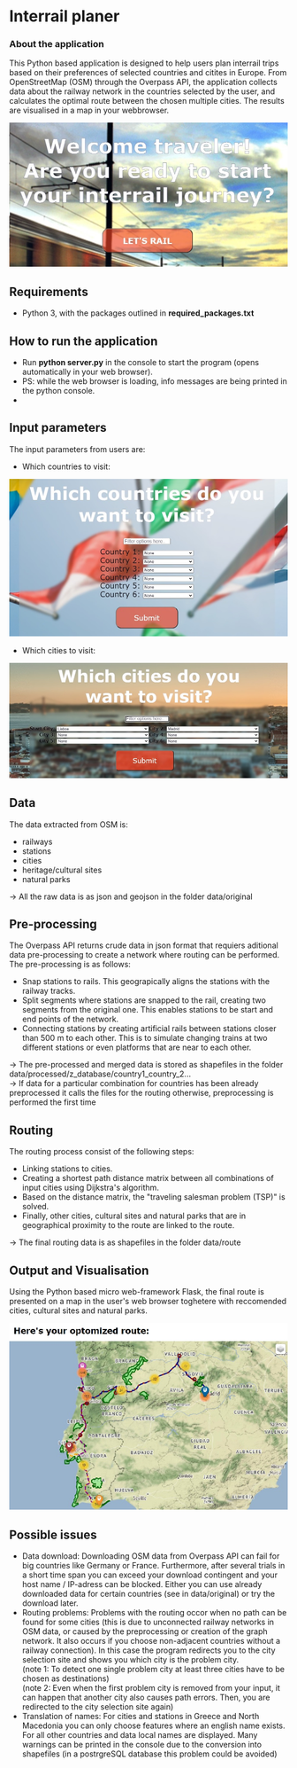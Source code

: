 # Interrail planer
### About the application
This Python based application is designed to help users plan interrail trips based on their preferences of selected countries and citites in Europe. 
From OpenStreetMap (OSM) through the Overpass API, the application collects data about the railway network in the countries selected by the user, and calculates the optimal route between the chosen multiple cities. The results are visualised in a map in your webbrowser. 

![Test Image 6](z_README_img/Homepage.jpg)

## Requirements
- Python 3, with the packages outlined in **required_packages.txt**

## How to run the application
- Run **python server.py** in the console to start the program (opens automatically in your web browser).
- PS: while the web browser is loading, info messages are being printed in the python console.
- 
## Input parameters
The input parameters from users are:
- Which countries to visit:

![Test Image 6](z_README_img/Choose_country.jpg)
- Which cities to visit:

![Test Image 6](z_README_img/Choose_city.jpg)

## Data
The data extracted from OSM is:
- railways
- stations
- cities
- heritage/cultural sites
- natural parks  

-> All the raw data is as json and geojson in the folder data/original

## Pre-processing
The Overpass API returns crude data in json format that requiers aditional data pre-processing to create a network where routing can be performed.
The pre-processing is as follows:
- Snap stations to rails. This geograpically aligns the stations with the railway tracks. 
- Split segments where stations are snapped to the rail, creating two segments from the original one. This enables stations to be start and end points of the network. 
- Connecting stations by creating artificial rails between stations closer than 500 m to each other. This is to simulate changing trains at two different stations or even platforms that are near to each other.  

-> The pre-processed and merged data is stored as shapefiles in the folder data/processed/z_database/country1_country_2...   
-> If data for a particular combination for countries has been already preprocessed it calls the files for the routing otherwise, preprocessing is performed the first time

## Routing
The routing process consist of the following steps:
- Linking stations to cities. 
- Creating a shortest path distance matrix between all combinations of input cities using Dijkstra's algorithm.
- Based on the distance matrix, the "traveling salesman problem (TSP)" is solved.
- Finally, other cities, cultural sites and natural parks that are in geographical proximity to the route are linked to the route.   

-> The final routing data is as shapefiles in the folder data/route

## Output and Visualisation
Using the Python based micro web-framework Flask, the final route is presented on a map in the user's web browser toghetere with reccomended cities, cultural sites and natural parks.

![Test Image 6](z_README_img/Output.jpg)

## Possible issues
- Data download: Downloading OSM data from Overpass API can fail for big countries like Germany or France. Furthermore, after several trials in a short time span you can exceed your download contingent and your host name / IP-adress can be blocked. Either you can use already downloaded data for certain countries (see in data/original) or try the download later.
- Routing problems: Problems with the routing occor when no path can be found for some cities (this is due to unconnected railway networks in OSM data, or caused by the preprocessing or creation of the graph network. It also occurs if you choose non-adjacent countries without a railway connection). In this case the program redirects you to the city selection site and shows you which city is the problem city.  
(note 1: To detect one single problem city at least three cities have to be chosen as destinations)  
(note 2: Even when the first problem city is removed from your input, it can happen that another city also causes path errors. Then, you are redirected to the city selection site again)
- Translation of names: For cities and stations in Greece and North Macedonia you can only choose features where an english name exists. For all other countries and data local names are displayed. Many warnings can be printed in the console due to the conversion into shapefiles (in a postrgreSQL database this problem could be avoided)
